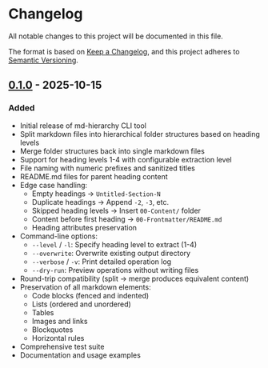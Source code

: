 # Changelog

All notable changes to this project will be documented in this file.

The format is based on [Keep a Changelog](https://keepachangelog.com/en/1.0.0/),
and this project adheres to [Semantic Versioning](https://semver.org/spec/v2.0.0.html).

## [0.1.0] - 2025-10-15

### Added
- Initial release of md-hierarchy CLI tool
- Split markdown files into hierarchical folder structures based on heading levels
- Merge folder structures back into single markdown files
- Support for heading levels 1-4 with configurable extraction level
- File naming with numeric prefixes and sanitized titles
- README.md files for parent heading content
- Edge case handling:
  - Empty headings → `Untitled-Section-N`
  - Duplicate headings → Append `-2`, `-3`, etc.
  - Skipped heading levels → Insert `00-Content/` folder
  - Content before first heading → `00-Frontmatter/README.md`
  - Heading attributes preservation
- Command-line options:
  - `--level` / `-l`: Specify heading level to extract (1-4)
  - `--overwrite`: Overwrite existing output directory
  - `--verbose` / `-v`: Print detailed operation log
  - `--dry-run`: Preview operations without writing files
- Round-trip compatibility (split → merge produces equivalent content)
- Preservation of all markdown elements:
  - Code blocks (fenced and indented)
  - Lists (ordered and unordered)
  - Tables
  - Images and links
  - Blockquotes
  - Horizontal rules
- Comprehensive test suite
- Documentation and usage examples

[0.1.0]: https://github.com/ergut/md-hierarchy/releases/tag/v0.1.0
